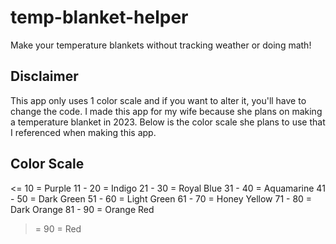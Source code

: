 # temp-blanket-helper
Make your temperature blankets without tracking weather or doing math!

## Disclaimer

This app only uses 1 color scale and if you want to alter it, you'll have to change the code. 
I made this app for my wife because she plans on making a temperature blanket in 2023. 
Below is the color scale she plans to use that I referenced when making this app.

## Color Scale

<= 10   = Purple
11 - 20 = Indigo
21 - 30 = Royal Blue
31 - 40 = Aquamarine
41 - 50 = Dark Green
51 - 60 = Light Green
61 - 70 = Honey Yellow
71 - 80 = Dark Orange
81 - 90 = Orange Red
>= 90   = Red
